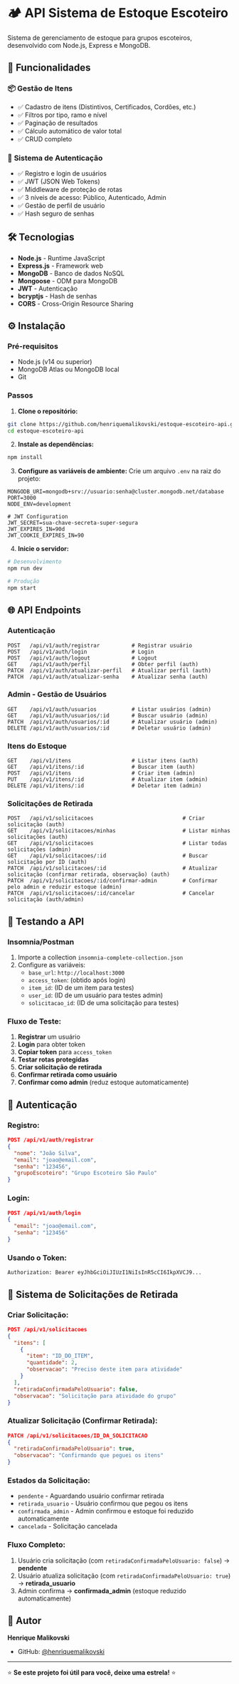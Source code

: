 # 🏕️ API Sistema de Estoque Escoteiro

Sistema de gerenciamento de estoque para grupos escoteiros, desenvolvido com Node.js, Express e MongoDB.

## 🚀 Funcionalidades

### 📦 **Gestão de Itens**
- ✅ Cadastro de itens (Distintivos, Certificados, Cordões, etc.)
- ✅ Filtros por tipo, ramo e nível
- ✅ Paginação de resultados
- ✅ Cálculo automático de valor total
- ✅ CRUD completo

### 🔐 **Sistema de Autenticação**
- ✅ Registro e login de usuários
- ✅ JWT (JSON Web Tokens)
- ✅ Middleware de proteção de rotas
- ✅ 3 níveis de acesso: Público, Autenticado, Admin
- ✅ Gestão de perfil de usuário
- ✅ Hash seguro de senhas

## 🛠️ Tecnologias

- **Node.js** - Runtime JavaScript
- **Express.js** - Framework web
- **MongoDB** - Banco de dados NoSQL
- **Mongoose** - ODM para MongoDB
- **JWT** - Autenticação
- **bcryptjs** - Hash de senhas
- **CORS** - Cross-Origin Resource Sharing

## ⚙️ Instalação

### Pré-requisitos
- Node.js (v14 ou superior)
- MongoDB Atlas ou MongoDB local
- Git

### Passos

1. **Clone o repositório:**
```bash
git clone https://github.com/henriquemalikovski/estoque-escoteiro-api.git
cd estoque-escoteiro-api
```

2. **Instale as dependências:**
```bash
npm install
```

3. **Configure as variáveis de ambiente:**
Crie um arquivo `.env` na raiz do projeto:
```env
MONGODB_URI=mongodb+srv://usuario:senha@cluster.mongodb.net/database
PORT=3000
NODE_ENV=development

# JWT Configuration
JWT_SECRET=sua-chave-secreta-super-segura
JWT_EXPIRES_IN=90d
JWT_COOKIE_EXPIRES_IN=90
```

4. **Inicie o servidor:**
```bash
# Desenvolvimento
npm run dev

# Produção
npm start
```

## 🌐 API Endpoints

### **Autenticação**
```
POST   /api/v1/auth/registrar          # Registrar usuário
POST   /api/v1/auth/login              # Login
POST   /api/v1/auth/logout             # Logout
GET    /api/v1/auth/perfil             # Obter perfil (auth)
PATCH  /api/v1/auth/atualizar-perfil   # Atualizar perfil (auth)
PATCH  /api/v1/auth/atualizar-senha    # Atualizar senha (auth)
```

### **Admin - Gestão de Usuários**
```
GET    /api/v1/auth/usuarios           # Listar usuários (admin)
GET    /api/v1/auth/usuarios/:id       # Buscar usuário (admin)
PATCH  /api/v1/auth/usuarios/:id       # Atualizar usuário (admin)
DELETE /api/v1/auth/usuarios/:id       # Deletar usuário (admin)
```

### **Itens do Estoque**
```
GET    /api/v1/itens                   # Listar itens (auth)
GET    /api/v1/itens/:id               # Buscar item (auth)
POST   /api/v1/itens                   # Criar item (admin)
PUT    /api/v1/itens/:id               # Atualizar item (admin)
DELETE /api/v1/itens/:id               # Deletar item (admin)
```

### **Solicitações de Retirada**
```
POST   /api/v1/solicitacoes                            # Criar solicitação (auth)
GET    /api/v1/solicitacoes/minhas                     # Listar minhas solicitações (auth)
GET    /api/v1/solicitacoes                            # Listar todas solicitações (admin)
GET    /api/v1/solicitacoes/:id                        # Buscar solicitação por ID (auth)
PATCH  /api/v1/solicitacoes/:id                        # Atualizar solicitação (confirmar retirada, observação) (auth)
PATCH  /api/v1/solicitacoes/:id/confirmar-admin        # Confirmar pelo admin e reduzir estoque (admin)
PATCH  /api/v1/solicitacoes/:id/cancelar               # Cancelar solicitação (auth/admin)
```

## 🧪 Testando a API

### **Insomnia/Postman**
1. Importe a collection `insomnia-complete-collection.json`
2. Configure as variáveis:
   - `base_url`: `http://localhost:3000`
   - `access_token`: (obtido após login)
   - `item_id`: (ID de um item para testes)
   - `user_id`: (ID de um usuário para testes admin)
   - `solicitacao_id`: (ID de uma solicitação para testes)

### **Fluxo de Teste:**
1. **Registrar** um usuário
2. **Login** para obter token
3. **Copiar token** para `access_token`
4. **Testar rotas protegidas**
5. **Criar solicitação de retirada**
6. **Confirmar retirada como usuário**
7. **Confirmar como admin** (reduz estoque automaticamente)

## 🔑 Autenticação

### **Registro:**
```json
POST /api/v1/auth/registrar
{
  "nome": "João Silva",
  "email": "joao@email.com",
  "senha": "123456",
  "grupoEscoteiro": "Grupo Escoteiro São Paulo"
}
```

### **Login:**
```json
POST /api/v1/auth/login
{
  "email": "joao@email.com",
  "senha": "123456"
}
```

### **Usando o Token:**
```
Authorization: Bearer eyJhbGciOiJIUzI1NiIsInR5cCI6IkpXVCJ9...
```

## 🔄 **Sistema de Solicitações de Retirada**

### **Criar Solicitação:**
```json
POST /api/v1/solicitacoes
{
  "itens": [
    {
      "item": "ID_DO_ITEM",
      "quantidade": 2,
      "observacao": "Preciso deste item para atividade"
    }
  ],
  "retiradaConfirmadaPeloUsuario": false,
  "observacao": "Solicitação para atividade do grupo"
}
```

### **Atualizar Solicitação (Confirmar Retirada):**
```json
PATCH /api/v1/solicitacoes/ID_DA_SOLICITACAO
{
  "retiradaConfirmadaPeloUsuario": true,
  "observacao": "Confirmando que peguei os itens"
}
```

### **Estados da Solicitação:**
- `pendente` - Aguardando usuário confirmar retirada
- `retirada_usuario` - Usuário confirmou que pegou os itens
- `confirmada_admin` - Admin confirmou e estoque foi reduzido automaticamente
- `cancelada` - Solicitação cancelada

### **Fluxo Completo:**
1. Usuário cria solicitação (com `retiradaConfirmadaPeloUsuario: false`) → **pendente**
2. Usuário atualiza solicitação (com `retiradaConfirmadaPeloUsuario: true`) → **retirada_usuario**
3. Admin confirma → **confirmada_admin** (estoque reduzido automaticamente)

## 👥 Autor

**Henrique Malikovski**
- GitHub: [@henriquemalikovski](https://github.com/henriquemalikovski)

---

⭐ **Se este projeto foi útil para você, deixe uma estrela!** ⭐